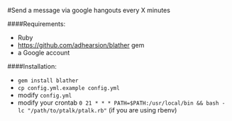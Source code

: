#Send a message via google hangouts every X minutes

####Requirements:
 * Ruby
 * https://github.com/adhearsion/blather gem
 * a Google account

####Installation:
 * `gem install blather`
 * `cp config.yml.example config.yml`
 * modify `config.yml`
 * modify your crontab `0 21 * * * PATH=$PATH:/usr/local/bin && bash -lc "/path/to/ptalk/ptalk.rb"` (if you are using rbenv)
